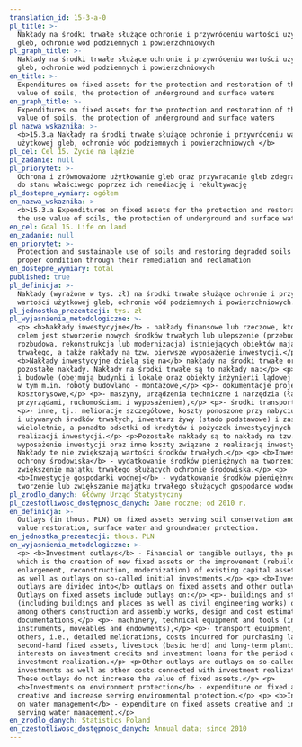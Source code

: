 ```yaml
---
translation_id: 15-3-a-0
pl_title: >-
  Nakłady na środki trwałe służące ochronie i przywróceniu wartości użytkowej
  gleb, ochronie wód podziemnych i powierzchniowych
pl_graph_title: >-
  Nakłady na środki trwałe służące ochronie i przywróceniu wartości użytkowej
  gleb, ochronie wód podziemnych i powierzchniowych
en_title: >-
  Expenditures on fixed assets for the protection and restoration of the use
  value of soils, the protection of underground and surface waters
en_graph_title: >-
  Expenditures on fixed assets for the protection and restoration of the use
  value of soils, the protection of underground and surface waters
pl_nazwa_wskaznika: >-
  <b>15.3.a Nakłady na środki trwałe służące ochronie i przywróceniu wartości
  użytkowej gleb, ochronie wód podziemnych i powierzchniowych </b>
pl_cel: Cel 15. Życie na lądzie
pl_zadanie: null
pl_priorytet: >-
  Ochrona i zrównoważone użytkowanie gleb oraz przywracanie gleb zdegradowanych
  do stanu właściwego poprzez ich remediację i rekultywację
pl_dostepne_wymiary: ogółem
en_nazwa_wskaznika: >-
  <b>15.3.a Expenditures on fixed assets for the protection and restoration of
  the use value of soils, the protection of underground and surface waters</b>
en_cel: Goal 15. Life on land
en_zadanie: null
en_priorytet: >-
  Protection and sustainable use of soils and restoring degraded soils to their
  proper condition through their remediation and reclamation
en_dostepne_wymiary: total
published: true
pl_definicja: >-
  Nakłady (wyrażone w tys. zł) na środki trwałe służące ochronie i przywróceniu
  wartości użytkowej gleb, ochronie wód podziemnych i powierzchniowych.
pl_jednostka_prezentacji: tys. zł
pl_wyjasnienia_metodologiczne: >-
  <p> <b>Nakłady inwestycyjne</b> - nakłady finansowe lub rzeczowe, których
  celem jest stworzenie nowych środków trwałych lub ulepszenie (przebudowa,
  rozbudowa, rekonstrukcja lub modernizacja) istniejących obiektów majątku
  trwałego, a także nakłady na tzw. pierwsze wyposażenie inwestycji.</p> <p>
  <b>Nakłady inwestycyjne dzielą się na</b> nakłady na środki trwałe oraz
  pozostałe nakłady. Nakłady na środki trwałe są to nakłady na:</p> <p>- budynki
  i budowle (obejmują budynki i lokale oraz obiekty inżynierii lądowej i wodnej)
  w tym m.in. roboty budowlano - montażowe,</p> <p>- dokumentacje projektowo -
  kosztorysowe,</p> <p>- maszyny, urządzenia techniczne i narzędzia (łącznie z
  przyrządami, ruchomościami i wyposażeniem),</p> <p>- środki transportu,</p>
  <p>- inne, tj.: melioracje szczegółowe, koszty ponoszone przy nabyciu gruntów
  i używanych środków trwałych, inwentarz żywy (stado podstawowe) i zasadzenia
  wieloletnie, a ponadto odsetki od kredytów i pożyczek inwestycyjnych za okres
  realizacji inwestycji.</p> <p>Pozostałe nakłady są to nakłady na tzw. pierwsze
  wyposażenie inwestycji oraz inne koszty związane z realizacją inwestycji.
  Nakłady te nie zwiększają wartości środków trwałych.</p> <p> <b>Inwestycje
  ochrony środowiska</b> - wydatkowanie środków pieniężnych na tworzenie lub
  zwiększenie majątku trwałego służących ochronie środowiska.</p> <p>
  <b>Inwestycje gospodarki wodnej</b> - wydatkowanie środków pieniężnych na
  tworzenie lub zwiększanie majątku trwałego służących gospodarce wodnej.</p>
pl_zrodlo_danych: Główny Urząd Statystyczny
pl_czestotliwosc_dostępnosc_danych: Dane roczne; od 2010 r.
en_definicja: >-
  Outlays (in thous. PLN) on fixed assets serving soil conservation and soil use
  value restoration, surface water and groundwater protection.
en_jednostka_prezentacji: thous. PLN
en_wyjasnienia_metodologiczne: >-
  <p> <b>Investment outlays</b> - Financial or tangible outlays, the purpose of
  which is the creation of new fixed assets or the improvement (rebuilding,
  enlargement, reconstruction, modernization) of existing capital asset items,
  as well as outlays on so-called initial investments.</p> <p> <b>Investment
  outlays are divided into</b> outlays on fixed assets and other outlays.
  Outlays on fixed assets include outlays on:</p> <p>- buildings and structures
  (including buildings and places as well as civil engineering works) of which,
  among others construction and assembly works, design and cost estimate
  documentations,</p> <p>- machinery, technical equipment and tools (including
  instruments, moveables and endowments),</p> <p>- transport equipment,</p> <p>-
  others, i.e., detailed meliorations, costs incurred for purchasing land and
  second-hand fixed assets, livestock (basic herd) and long-term plantings,
  interests on investment credits and investment loans for the period of
  investment realization.</p> <p>Other outlays are outlays on so-called initial
  investments as well as other costs connected with investment realization.
  These outlays do not increase the value of fixed assets.</p> <p>
  <b>Investments on environment protection</b> - expenditure on fixed assets
  creative and increase serving environmental protection.</p> <p> <b>Investments
  on water management</b> - expenditure on fixed assets creative and increase
  serving water management.</p>
en_zrodlo_danych: Statistics Poland
en_czestotliwosc_dostępnosc_danych: Annual data; since 2010
---
```

